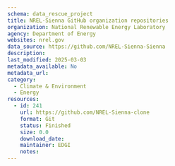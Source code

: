```yaml
---
schema: data_rescue_project 
title: NREL-Sienna GitHub organization repositories
organization: National Renewable Energy Laboratory
agency: Department of Energy
websites: nrel.gov
data_source: https://github.com/NREL-Sienna-Sienna
description: 
last_modified: 2025-03-03
metadata_available: No
metadata_url: 
category:
  - Climate & Environment 
  - Energy 
resources:
  - id: 241
    url: https://github.com/NREL-Sienna-clone
    format: Git
    status: Finished
    size: 0.0
    download_date: 
    maintainer: EDGI
    notes: 
---
```

